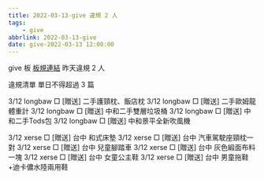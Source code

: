 ```yaml
---
title: 2022-03-13-give 違規 2 人
tags:
    - give
abbrlink: 2022-03-13-give
date: give-2022-03-13 12:00:00
---
```

give 板 [板規連結](https://www.ptt.cc/bbs/give/M.1612495900.A.C32.html)
昨天違規 2 人
<!-- more -->

違規清單
單日不得超過 3 篇

3/12 longbaw □ [贈送] 二手護頸枕、飯店枕
3/12 longbaw □ [贈送] 二手歐姆龍體重計
3/12 longbaw □ [贈送] 中和二手雙層垃圾桶
3/12 longbaw □ [贈送] 中和二手Tods包
3/12 longbaw □ [贈送] 中和景平全新吹風機

3/12 xerse □ [贈送] 台中 和式床墊
3/12 xerse □ [贈送] 台中 汽車駕駛座頸枕一對
3/12 xerse □ [贈送] 台中 兒童腳踏車
3/12 xerse □ [贈送] 台中 灰色緞面布料一塊
3/12 xerse □ [贈送] 台中 女童公主鞋
3/12 xerse □ [贈送] 台中 男童拖鞋+迪卡儂水陸兩用鞋